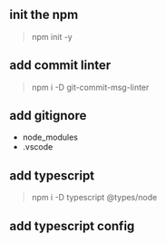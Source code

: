 init the npm
------------------
> npm init -y

add commit linter
------------------
> npm i -D git-commit-msg-linter

add gitignore
--------------
* node_modules
* .vscode

add typescript 
---------------
> npm i -D typescript @types/node 

add typescript config
---------------------
